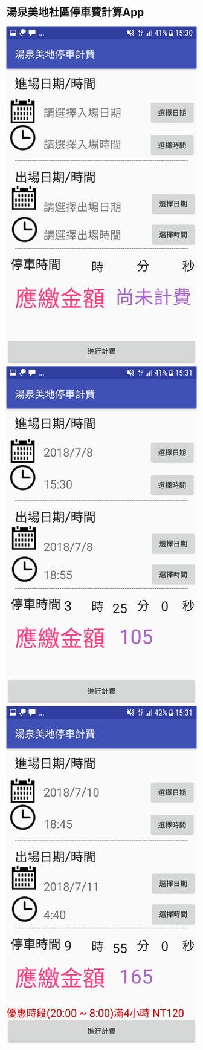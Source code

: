 # 湯泉美地社區停車費計算App

![image](https://github.com/propcgrogrammer/-App/blob/master/Screenshot_20180708-153045.png?raw=true)
![image](https://github.com/propcgrogrammer/-App/blob/master/Screenshot_20180708-153103.png?raw=true)
![image](https://github.com/propcgrogrammer/-App/blob/master/Screenshot_20180708-153159.png?raw=true)
